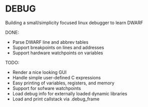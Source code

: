 # DEBUG
Building a small/simplicity focused linux debugger to learn DWARF

DONE:
- Parse DWARF line and abbrev tables
- Support breakpoints on lines and addresses
- Support hardware watchpoints on variables

TODO:
- Render a nice looking GUI
- Handle simple user-defined C expressions
- Easy printing of variables, registers, and memory
- Support for sofware watchpoints
- Load debug info for externally loaded dynamic libraries
- Load and print callstack via .debug_frame
